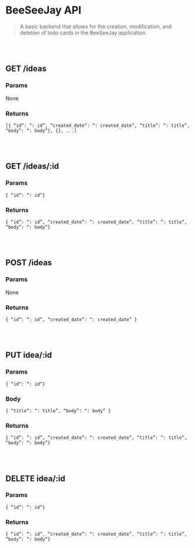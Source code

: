 # BeeSeeJay API

<blockquote>A basic backend that allows for the creation, modification, and deletion of todo cards in the BeeSeeJay application.</blockquote>

<br><br>

## GET /ideas

### Params

None

### Returns

`[{ “id”: “: id”, “created_date”: “: created_date”, “title”: “: title”, “body”: “: body”}, {}, ...]`

<br><br>

## GET /ideas/:id

### Params

`{ “id”: “: id”}`

### Returns

`{ “id”: “: id”, “created_date”: “: created_date”, “title”: “: title”, “body”: “: body”}`

<br><br>

## POST /ideas

### Params

None

### Returns

`{ “id”: “: id”, “created_date”: “: created_date” }`

<br><br>

## PUT idea/:id

### Params

`{ “id”: “: id”}`

### Body

`{ “title”: “: title”, “body”: “: body” }`

### Returns

`{ “id”: “: id”, “created_date”: “: created_date”, “title”: “: title”, “body”: “: body”}`

<br><br>

## DELETE idea/:id

### Params

`{ “id”: “: id”}`

### Returns

`{ “id”: “: id”, “created_date”: “: created_date”, “title”: “: title”, “body”: “: body”}`
